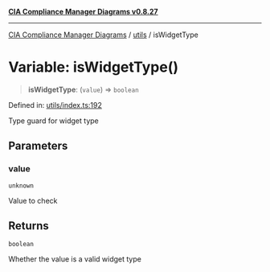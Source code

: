 [**CIA Compliance Manager Diagrams v0.8.27**](../../README.md)

***

[CIA Compliance Manager Diagrams](../../modules.md) / [utils](../README.md) / isWidgetType

# Variable: isWidgetType()

> **isWidgetType**: (`value`) => `boolean`

Defined in: [utils/index.ts:192](https://github.com/Hack23/cia-compliance-manager/blob/26bb73ca86d23be8656cdd29d12202323a449310/src/utils/index.ts#L192)

Type guard for widget type

## Parameters

### value

`unknown`

Value to check

## Returns

`boolean`

Whether the value is a valid widget type
